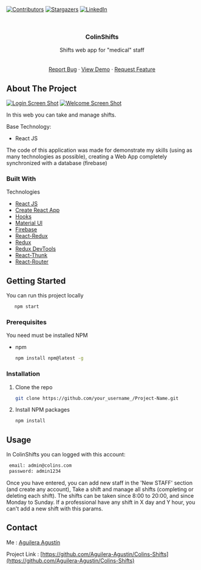 [![Contributors][contributors-shield]][contributors-url]
[![Stargazers][stars-shield]][stars-url]
[![LinkedIn][linkedin-shield]][linkedin-url]



<!-- PROJECT LOGO -->
<br />
<p align="center">

  <h3 align="center">ColinShifts</h3>

  <p align="center">
    Shifts web app for "medical" staff
    <br />
    <br />
    <br />
     <a href="https://forms.gle/UZP9RouXW57gFTBB9">Report Bug</a>
    ·
     <a href="https://colinshifts.netlify.app/">View Demo</a>
    ·
     <a href="https://forms.gle/SEGsBksC9SsQqEzs8">Request Feature</a>
  </p>
</p>

<!-- ABOUT THE PROJECT -->
## About The Project

[![Login Screen Shot][product-screenshot]](https://i.ibb.co/VS2Dk5V/login.png)
[![Welcome Screen Shot][productb-screenshot]](https://i.ibb.co/dpB4HfT/welcome.png)

In this web you can take and manage shifts.

Base Technology:
* React JS

The code of this application was made for demonstrate my skills (using as many technologies as possible), creating a Web App completely synchronized with a database (firebase)

### Built With

Technologies
* [React JS](https://es.reactjs.org/)
* [Create React App](https://es.reactjs.org/docs/create-a-new-react-app.html)
* [Hooks](https://es.reactjs.org/docs/hooks-intro.html)
* [Material UI](https://material-ui.com/)
* [Firebase](https://firebase.google.com/)
* [React-Redux](https://react-redux.js.org/)
* [Redux](https://es.redux.js.org/)
* [Redux DevTools](https://github.com/zalmoxisus/redux-devtools-extension)
* [React-Thunk](https://github.com/reduxjs/redux-thunk)
* [React-Router](https://reactrouter.com/)





<!-- GETTING STARTED -->
## Getting Started

You can run this project locally
```sh
   npm start
   ```

### Prerequisites

You need must be installed NPM 
* npm
  ```sh
  npm install npm@latest -g
  ```

### Installation

1. Clone the repo
   ```sh
   git clone https://github.com/your_username_/Project-Name.git
   ```
2. Install NPM packages
   ```sh
   npm install
   ```



<!-- USAGE EXAMPLES -->
## Usage

In ColinShifts you can logged with this account:  
  ```sh
   email: admin@colins.com
   password: admin1234
   ```
Once you have entered, you can add new staff in the 'New STAFF' section (and create any account), Take a shift and manage all shifts (completing or deleting each shift).
The shifts can be taken since 8:00 to 20:00, and since Monday to Sunday.
If a professional have any shift in X day and Y hour, you can't add a new shift with this params.

<!-- CONTACT -->
## Contact

Me : [Aguilera Agustín](https://www.linkedin.com/in/aguilera-agustin/)

Project Link : [https://github.com/Aguilera-Agustin/Colins-Shifts](https://github.com/Aguilera-Agustin/Colins-Shifts)








[contributors-shield]: https://img.shields.io/github/contributors/othneildrew/Best-README-Template.svg?style=for-the-badge
[contributors-url]: https://github.com/Aguilera-Agustin/Colins-Shifts/graphs/contributors
[stars-shield]: https://img.shields.io/github/stars/othneildrew/Best-README-Template.svg?style=for-the-badge
[stars-url]: https://github.com/Aguilera-Agustin/Colins-Shifts/stargazers
[linkedin-shield]: https://img.shields.io/badge/-LinkedIn-black.svg?style=for-the-badge&logo=linkedin&colorB=555
[linkedin-url]: https://www.linkedin.com/in/aguilera-agustin/
[product-screenshot]: https://i.ibb.co/VS2Dk5V/login.png
[productb-screenshot]: https://i.ibb.co/dpB4HfT/welcome.png
